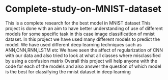 # Complete-study-on-MNIST-dataset
This is a complete research for the best model in MNIST dataset
This project is done with an aim to have better understanding of use of different models for some specific task in this case image classification of mnist dataset.
In this project we have used many different models to predict the model.
We have used different deep learning techniques such as ANN,CNN,RNN,LSTM etc
We have seen the affect of regularization of CNN with our data and also tried to look at what all classes where misclassified by using a confusion matrix
Overall this project will help anyone with the code for each of the models and also answer the question of which model is the best for classifying the mnist dataset in deep learning 

